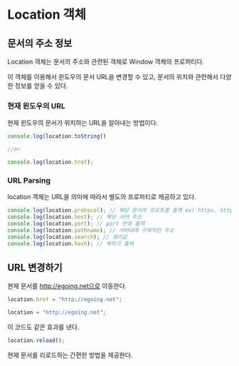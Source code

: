 # Location 객체

## 문서의 주소 정보

Location 객체는 문서의 주소와 관련된 객체로 Window 객체의 프로퍼티다.

이 객체를 이용해서 윈도우의 문서 URL을 변경할 수 있고, 문서의 위치와 관련해서 다양한 정보를 얻을 수 있다.

### 현재 윈도우의 URL

현재 윈도우의 문서가 위치하는 URL을 알아내는 방법이다.

```js
console.log(location.toString()

//or

console.log(location.href);
```

### URL Parsing

location 객체는 URL을 의미에 따라서 별도의 프로퍼티로 제공하고 있다.

```js
console.log(location.protocol); // 해당 문서의 프로토콜 출력 ex) https, http
console.log(location.host); // 해당 서버 주소
console.log(location.port); // port 번호 출력
console.log(location.pathname); // 서버내에 구체적인 주소
console.log(location.search); // 쿼리값
console.log(location.hash); // 북마크 출력
```

## URL 변경하기

현재 문서를 http://egoing.net으로 이동한다.

```js
location.href = "http://egoing.net";
```

```js
location = "http://egoing.net";
```

이 코드도 같은 효과를 낸다.

```js
location.reload();
```

현재 문서를 리로드하는 간편한 방법을 제공한다.
